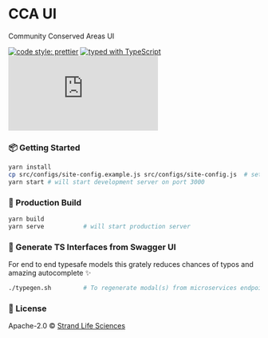 # CCA UI

Community Conserved Areas UI

[![code style: prettier](https://img.shields.io/badge/code_style-prettier-ff69b4.svg)](https://github.com/prettier/prettier)
[![typed with TypeScript](https://badgen.net/badge/icon/typescript?icon=typescript&label)](https://www.typescriptlang.org)
[![framework: nextjs](https://badgen.net/badge/framework/next.js)](https://nextjs.org)

### 📦 Getting Started

```sh
yarn install
cp src/configs/site-config.example.js src/configs/site-config.js  # setup with appropriate properties
yarn start # will start development server on port 3000
```

### 👷 Production Build

```sh
yarn build
yarn serve           # will start production server
```

### 📝 Generate TS Interfaces from Swagger UI

For end to end typesafe models this grately reduces chances of typos and amazing autocomplete ✨

```sh
./typegen.sh         # To regenerate modal(s) from microservices endpoints
```

### 📄 License

Apache-2.0 &copy; [Strand Life Sciences](https://github.com/strandls)
